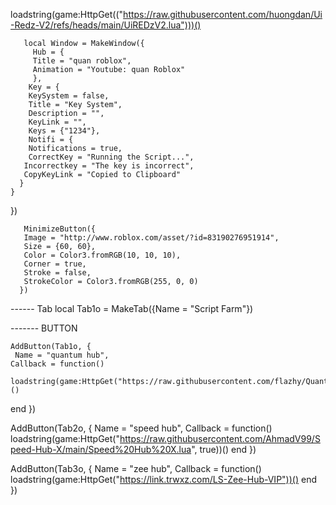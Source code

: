 loadstring(game:HttpGet(("https://raw.githubusercontent.com/huongdan/Ui-Redz-V2/refs/heads/main/UiREDzV2.lua")))()

       local Window = MakeWindow({
         Hub = {
         Title = "quan roblox",
         Animation = "Youtube: quan Roblox"
         },
        Key = {
        KeySystem = false,
        Title = "Key System",
        Description = "",
        KeyLink = "",
        Keys = {"1234"},
        Notifi = {
        Notifications = true,
        CorrectKey = "Running the Script...",
       Incorrectkey = "The key is incorrect",
       CopyKeyLink = "Copied to Clipboard"
      }
    }
  })

       MinimizeButton({
       Image = "http://www.roblox.com/asset/?id=83190276951914",
       Size = {60, 60},
       Color = Color3.fromRGB(10, 10, 10),
       Corner = true,
       Stroke = false,
       StrokeColor = Color3.fromRGB(255, 0, 0)
      })
      
------ Tab
     local Tab1o = MakeTab({Name = "Script Farm"})
     
------- BUTTON
    
    AddButton(Tab1o, {
     Name = "quantum hub",
    Callback = function()
	  loadstring(game:HttpGet("https://raw.githubusercontent.com/flazhy/QuantumOnyx/refs/heads/main/QuantumOnyx.lua"))()
  end
  })
  
  AddButton(Tab2o, {
     Name = "speed hub",
    Callback = function()
	  loadstring(game:HttpGet("https://raw.githubusercontent.com/AhmadV99/Speed-Hub-X/main/Speed%20Hub%20X.lua", true))()
  end
  })
  
  AddButton(Tab3o, {
     Name = "zee hub",
    Callback = function()
    loadstring(game:HttpGet("https://link.trwxz.com/LS-Zee-Hub-VIP"))()
  end
  })
